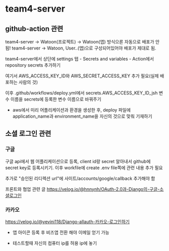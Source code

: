 # team4-server

## github-action 관련
team4-server -> Watoon(프로젝트) -> Watoon(앱) 방식으론 자동으로 배포가 안됨!
team4-server -> Watoon, User..(앱)으로 구성되어있어야 배포가 제대로 됨.

team4-server에서 상단에 settings 탭 - Secrets and variables - Action에서 repository secrets 추가하기

여기서 AWS_ACCESS_KEY_ID와 AWS_SECRET_ACCESS_KEY 추가 필요(실제 배포하는 사람의 것)

이후 .github/workflows/deploy.yml에서 secrets.AWS_ACCESS_KEY_ID_jsh 변수 이름을 secrets에 등록한 변수 이름으로 바꿔주기

+ aws에서 미리 어플리케이션과 환경을 생성한 후, deploy 파일에 application_name과 environment_name을 자신의 것으로 맞춰 기재하기

## 소셜 로그인 관련
### 구글
구글 api에서 웹 어플리케이션으로 등록, client id랑 secret 알아내서 github에 secret key로 등록시키기. 이후 workfile에 create .env file쪽에 관련 내용 추가 필요

추가로 "승인된 리디렉션 url"에 사이트/accounts/google/callback 추가해야 함

프론트와 협업 관련 글
https://velog.io/@hnnynh/OAuth-2.0과-Django의-구글-소셜로그인

### 카카오
https://velog.io/@yevini118/Django-allauth-카카오-로그인하기


+ 앱 아이콘 등록 후 비즈앱 전환 해야 이메일 얻기 가능

+ 테스트할때 자신의 컴퓨터 ip를 허용 ip에 놓기